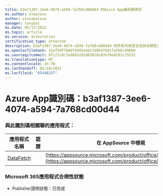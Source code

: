 ```yaml
---
title: b3af1387-3ee6-4074-a594-7a768cd00d44 的Azure App識別碼資訊
ms.author: elmalova
author: elenamalova
manager: tonybal
ms.date: 05/17/2022
ms.topic: article
ms.service: attestation
certification_type: attested
description: b3af1387-3ee6-4074-a594-7a768cd00d44 的所有可用安全性與合規性資訊。
ms.openlocfilehash: 21ef59f7b8df4991e4d17d0547501faf66cd90b0
ms.sourcegitcommit: 9fc27c6c7e9683291d85818c07e7be8291c75532
ms.translationtype: MT
ms.contentlocale: zh-TW
ms.lasthandoff: 05/18/2022
ms.locfileid: "65448337"
---
```

# <a name="azure-app-id-b3af1387-3ee6-4074-a594-7a768cd00d44"></a>Azure App識別碼：b3af1387-3ee6-4074-a594-7a768cd00d44


### <a name="apps-associated-with-this-id"></a>與此識別碼相關聯的應用程式：
| **應用程式名稱** | **認證** | **在 AppSource 中檢視** |
|--------------|---------------|-----------------------|
| [DataFetch](../forward/WA200003961.md) |  | [https://appsource.microsoft.com/product/office/WA200003961](https://appsource.microsoft.com/product/office/WA200003961) |

### <a name="microsoft-365-app-compliance-status"></a>Microsoft 365應用程式合規性狀態
- Publisher證明狀態：已完成
